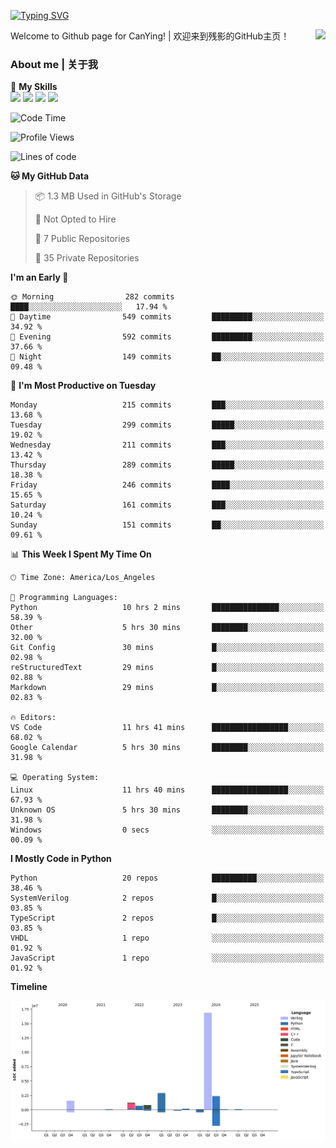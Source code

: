 [![Typing SVG](https://readme-typing-svg.herokuapp.com?size=25&duration=3500&color=00FFFF&vCenter=true&width=250&height=40&lines=Hi+Welcome+%F0%9F%91%8B%F0%9F%8F%BB;I'm+CanYing|残影)](https://git.io/typing-svg)

<a href="#">
  <img align="right" src="https://github-readme-stats.vercel.app/api?username=CanYing0913&count_private=true&rank_icon=github&show_icons=true&bg_color=15,f2f7fd,E0EAFC&" />
</a>

Welcome to Github page for CanYing! | 欢迎来到残影的GitHub主页！

### About me | 关于我

🌟 **My Skills**  
![](https://img.shields.io/badge/-C-A8B9CC?style=flat-square&logo=C&logoColor=fff)
![](https://img.shields.io/badge/-C++-00599C?style=flat-square&logo=Cpp&logoColor=fff)
![](https://img.shields.io/badge/-Python-3776AB?style=flat-square&logo=Python&logoColor=fff)
![](https://img.shields.io/badge/-Linux-000000?style=flat-square&logo=Linux&logoColor=fff)

<!--START_SECTION:waka-->
![Code Time](http://img.shields.io/badge/Code%20Time-1%2C360%20hrs%204%20mins-blue)

![Profile Views](http://img.shields.io/badge/Profile%20Views-0-blue)

![Lines of code](https://img.shields.io/badge/From%20Hello%20World%20I%27ve%20Written-26.8%20million%20lines%20of%20code-blue)

**🐱 My GitHub Data** 

> 📦 1.3 MB Used in GitHub's Storage 
 > 
> 🚫 Not Opted to Hire
 > 
> 📜 7 Public Repositories 
 > 
> 🔑 35 Private Repositories 
 > 
**I'm an Early 🐤** 

```text
🌞 Morning                282 commits         ████░░░░░░░░░░░░░░░░░░░░░   17.94 % 
🌆 Daytime                549 commits         █████████░░░░░░░░░░░░░░░░   34.92 % 
🌃 Evening                592 commits         █████████░░░░░░░░░░░░░░░░   37.66 % 
🌙 Night                  149 commits         ██░░░░░░░░░░░░░░░░░░░░░░░   09.48 % 
```
📅 **I'm Most Productive on Tuesday** 

```text
Monday                   215 commits         ███░░░░░░░░░░░░░░░░░░░░░░   13.68 % 
Tuesday                  299 commits         █████░░░░░░░░░░░░░░░░░░░░   19.02 % 
Wednesday                211 commits         ███░░░░░░░░░░░░░░░░░░░░░░   13.42 % 
Thursday                 289 commits         █████░░░░░░░░░░░░░░░░░░░░   18.38 % 
Friday                   246 commits         ████░░░░░░░░░░░░░░░░░░░░░   15.65 % 
Saturday                 161 commits         ███░░░░░░░░░░░░░░░░░░░░░░   10.24 % 
Sunday                   151 commits         ██░░░░░░░░░░░░░░░░░░░░░░░   09.61 % 
```


📊 **This Week I Spent My Time On** 

```text
🕑︎ Time Zone: America/Los_Angeles

💬 Programming Languages: 
Python                   10 hrs 2 mins       ███████████████░░░░░░░░░░   58.39 % 
Other                    5 hrs 30 mins       ████████░░░░░░░░░░░░░░░░░   32.00 % 
Git Config               30 mins             █░░░░░░░░░░░░░░░░░░░░░░░░   02.98 % 
reStructuredText         29 mins             █░░░░░░░░░░░░░░░░░░░░░░░░   02.88 % 
Markdown                 29 mins             █░░░░░░░░░░░░░░░░░░░░░░░░   02.83 % 

🔥 Editors: 
VS Code                  11 hrs 41 mins      █████████████████░░░░░░░░   68.02 % 
Google Calendar          5 hrs 30 mins       ████████░░░░░░░░░░░░░░░░░   31.98 % 

💻 Operating System: 
Linux                    11 hrs 40 mins      █████████████████░░░░░░░░   67.93 % 
Unknown OS               5 hrs 30 mins       ████████░░░░░░░░░░░░░░░░░   31.98 % 
Windows                  0 secs              ░░░░░░░░░░░░░░░░░░░░░░░░░   00.09 % 
```

**I Mostly Code in Python** 

```text
Python                   20 repos            ██████████░░░░░░░░░░░░░░░   38.46 % 
SystemVerilog            2 repos             █░░░░░░░░░░░░░░░░░░░░░░░░   03.85 % 
TypeScript               2 repos             █░░░░░░░░░░░░░░░░░░░░░░░░   03.85 % 
VHDL                     1 repo              ░░░░░░░░░░░░░░░░░░░░░░░░░   01.92 % 
JavaScript               1 repo              ░░░░░░░░░░░░░░░░░░░░░░░░░   01.92 % 
```



**Timeline**

![Lines of Code chart](https://raw.githubusercontent.com/CanYing0913/CanYing0913/master/assets/bar_graph.png)


<!--END_SECTION:waka-->
